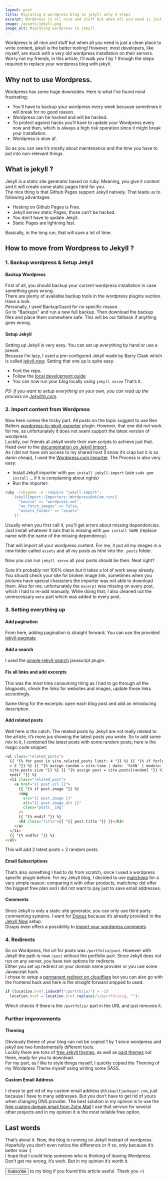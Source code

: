 ```yaml
---
layout: post
title: Migrating a wordpress blog to jekyll only 4 steps
excerpt: Wordpress is all nice and stuff but when all you need is just a clean place to write content, jekyll is the better tooling!
image: /assets/jekyll.png
image_alt: Migrating wordpress to jekyll
---
```


Wordpress is all nice and stuff but when all you need is just a clean place to write content, jekyll is the better tooling!
However, most developers, like myself, are stuck with a very old wordpress installation on their servers.
Worry not my friends, in this article, I’ll walk you 1 by 1 through the steps required to replace your wordpress blog with jekyll.

## Why not to use Wordpress.

Wordpress has some huge downsides. Here is what I’ve found most frustrating:

- You’ll have to backup your wordpress every week because sometimes it will break for no good reason.
- Wordpress can be hacked and will be hacked.
- To protect against hacks you’ll have to update your Wordpress every now and then, which is always a high risk operation since it might break your installation.
- Wordpress is slow af.

So as you can see it’s mostly about maintenance and the time you have to put into non-relevant things.

## What is jekyll ?

Jekyll is a static site generator based on ruby. Meaning, you give it content and it will create some static pages html for you.  
The nice thing is that Github Pages support Jekyll natively. That leads us to following advantages:

- Hosting on Github Pages is Free.
- Jekyll serves static Pages, those can’t be hacked.
- You don’t have to update Jekyll.
- Static Pages are lightning fast.

Basically, in the long run, that will save a lot of time.

## How to move from Wordpress to Jekyll ?

### 1. Backup wordpress & Setup Jekyll

#### Backup Wordpress

First of all, you should backup your current wordpress installation in case something goes wrong.  
There are plenty of available backup tools in the wordpress plugins section. Have a look.  
Personally, I used BackupGuard for no specific reason.  
Go to "Backups" and run a new full backup. Then download the backup files and place them somewhere safe. This will be our fallback if anything goes wrong.

#### Setup Jekyll

Setting up Jekyll is very easy. You can set up everything by hand or use a preset.  
Because I’m lazy, I used a pre-configured Jekyll made by Barry Clask which is called [jekyll-now](https://github.com/barryclark/jekyll-now). Setting that one up is quite easy:

- Fork the repo.
- Follow the [local development guide](https://github.com/barryclark/jekyll-now#local-development)
- You can now run your blog locally using `jekyll serve`
  That’s it.

_PS: If you want to setup everything on your own, you can read up the process on [Jekyllrb.com](http://jekyllrb.com)._

### 2. Import content from Wordpress

Now here comes the tricky part. All posts on the topic suggest to use Ben Balters [wordpress-to-jekyll-exporter](https://github.com/benbalter/wordpress-to-jekyll-exporter) plugin. However, that one did not work for me, as unfortunately it does not seem support the latest version of wordpress.  
Luckily, our friends at Jekyll wrote their own scripts to achieve just that. Head over to the [documentation on Jekyll Import](https://import.jekyllrb.com/docs/home/).  
As I did not have ssh access to my shared host (I know it’s crap but it is so damn cheap), I used the [Wordpress.com importer](https://import.jekyllrb.com/docs/wordpressdotcom/). The Process is also very easy:

- Install Jekyll importer with `gem install jekyll-import` (use `sudo gem install …` if it is complaining about rights)
- Run the importer:

```bash
ruby -rubygems -e 'require "jekyll-import";
    JekyllImport::Importers::WordpressDotCom.run({
      "source" => "wordpress.xml",
      "no_fetch_images" => false,
      "assets_folder" => "assets"
    })'
```

Usually when you first call it, you’ll get errors about missing dependencies. Just install whatever it sais that is missing with `gem install NAME` (replace name with the name of the missing dependency).

That will import all your wordpress content. For me, it put all my images in a new folder called `assets` and all my posts as html into the `_posts` folder.

Now you can run `jekyll serve` all your posts should be then. Neat right?

Sure it’s probably not 100% clean but it takes a lot of work away already. You should check your site for broken image link, sometimes when you pictures have special characters the importer was not able to download them. Also for me, unfortunately the `excerpt` was missing on every post, which I had to re-add manually. While doing that, I also cleaned out the unnescessary `meta` part which was added to every post.

### 3. Setting everything up

#### Add pagination

From here, adding pagination is straight forward. You can use the provided [jekyll-paginate](https://jekyllrb.com/docs/pagination/)

#### Add a search

I used the [simple-jekyll-search](https://www.npmjs.com/package/simple-jekyll-search) javascript plugin.

#### Fix all links and add excerpts

This was the most time consuming thing as I had to go through all the blogposts, check the links for websites and images, update those links accordingly.

Same thing for the excerpts: open each blog post and add an introducing description.

#### Add related posts

Well here is the catch. The related posts by Jekyll are not really related to the article, it’s more jus showing the latest posts you wrote. So to add some mix to it, I combined the latest posts with some random posts, here is the magic code snippet:

```html
<ul class="related_posts">
  {{ "{% for post in site.related_posts limit: 4 "}} %} {{ "{% if forloop.index
  > 2 "}} %} {{ "{% assign random = site.time | date: '%s%N' | modulo:
  site.posts.size "}} %} {{ "{% assign post = site.posts[random] "}} %} {{ "{%
  endif "}} %}
  <li class="related_post">
    <a href="{{ post.url }}">
      {{ "{% if post.image "}} %}
      <img
        src="{{ post.image }}"
        alt="{{ post.image_alt }}"
        class="posts__img"
      />
      {{ "{% endif "}} %}
      <h3 class="title">{{ "{{ post.title "}} }}</h3>
    </a>
  </li>
  {{ "{% endfor "}} %}
</ul>
```

This will add 2 latest posts + 2 random posts.

#### Email Subscriptions

That’s also something I had to do from scratch, since I used a wordpress specific plugin before. For my Jekyll blog, I decided to use [mailchimp](https://mailchimp.com/) for a very simple reason: comparing it with other products, mailchimp did offer the biggest free plan and I did not want to pay just to save email addresses.

#### Comments

Since Jekyll is only a static site generator, you can only use third party commenting systems. I went for [Disqus](https://disqus.com/) because it’s already provided in the [Jekyll Now](https://github.com/barryclark/jekyll-now) setup.  
Disqus even offers a possibility to [import your wordpress comments](https://help.disqus.com/import-export-and-syncing/importing-comments-from-wordpress).

### 4. Redirects

So on Wordpress, the url for posts was `/portfolio/post`. However with Jekyll the path is now `/post` without the portfolio part. Since Jekyll does not run on any server, you have two options for redirects.  
Either you set up redirect on your domain name provider or you use some Javascript hack.  
I chose to setup a [permanent redirect on cloudflare](https://support.cloudflare.com/hc/en-us/articles/200172286-How-do-I-perform-URL-forwarding-or-redirects-with-Cloudflare-) but you can also go with the frontend hack and here is the straight forward snipped to used:

```javascript
if (location.href.indexOf("/portfolio/") > -1)
  location.href = location.href.replace(/\/portfolio/g, "");
```

Which checks if there is the `/portfolio/` part in the URL and just removes it.

### Further improvements

#### Theming

Obviously theme of your blog can not be copied 1 by 1 since wordpress and jekyll are two fundamentally different tools.  
Luckily there are tons of [free Jekyll themes](http://jekyllthemes.org/), as well as [paid themes](https://jekyllthemes.io/) out there, ready for you to download.  
For my part, as I like to style things myself, I quickly copied the Theming of my Wordpress Theme myself using writing some SASS.

#### Custom Email Address

I chose to get rid of my custom email address `@thibaultjanbeyer.com`, just because I have to many addresses. But you don’t have to get rid of yours when changing DNS provider. The best solution in my opinion is to use the [free custom domain email from Zoho Mail](https://www.zoho.com/mail/help/email-hosting-with-zoho.html) I use that service for several other projects and in my opinion it is the most reliable free option.

## Last words

That’s about it. Now, the blog is running on Jekyll instead of wordpress. Hopefully you don’t even notice the difference or if so, only because it’s better now :)  
I hope that I could help someone who is thinking of leaving Wordpress. Don’t get me wrong, it’s work. But in my opinion it’s worth it.

<button data-a11y-dialog-show="subscribe-dialog" type="button" class="metalink">Subscribe</button> to my blog if you found this article useful. Thank you =)

